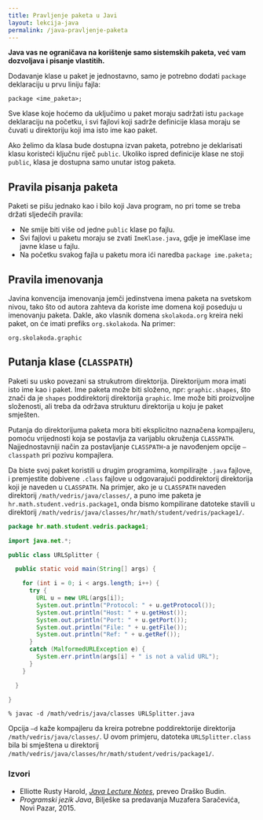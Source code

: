 ```yaml
---
title: Pravljenje paketa u Javi
layout: lekcija-java
permalink: /java-pravljenje-paketa
---
```


**Java vas ne ograničava na korištenje samo sistemskih paketa, već vam dozvoljava i pisanje vlastitih.**

Dodavanje klase u paket je jednostavno, samo je potrebno dodati `package` deklaraciju u prvu liniju fajla:

```
package <ime_paketa>;
```

Sve klase koje hoćemo da uključimo u paket moraju sadržati istu `package` deklaraciju na početku, i svi fajlovi koji sadrže definicije klasa moraju se čuvati u direktoriju koji ima isto ime kao paket.

Ako želimo da klasa bude dostupna izvan paketa, potrebno je deklarisati klasu koristeći ključnu riječ `public`. Ukoliko ispred definicije klase ne stoji `public`, klasa je dostupna samo unutar istog paketa.

## Pravila pisanja paketa

Paketi se pišu jednako kao i bilo koji Java program, no pri tome se treba držati sljedećih pravila:

- Ne smije biti više od jedne `public` klase po fajlu.
- Svi fajlovi u paketu moraju se zvati `ImeKlase.java`, gdje je imeKlase ime javne klase u fajlu.
- Na početku svakog fajla u paketu mora ići naredba `package ime.paketa;`

## Pravila imenovanja

Javina konvencija imenovanja jemči jedinstvena imena paketa na svetskom nivou, tako što od autora zahteva da koriste ime domena koji poseduju u imenovanju paketa. Dakle, ako vlasnik domena `skolakoda.org` kreira neki paket, on će imati prefiks `org.skolakoda`. Na primer:

```
org.skolakoda.graphic
```

## Putanja klase (`CLASSPATH`)

Paketi su usko povezani sa strukutrom direktorija. Direktorijum mora imati isto ime kao i paket. Ime paketa može biti složeno, npr: `graphic.shapes`, što znači da je `shapes` poddirektorij direktorija `graphic`. Ime može biti proizvoljne složenosti, ali treba da održava strukturu direktorija u koju je paket smješten.

Putanja do direktorijuma paketa mora biti eksplicitno naznačena kompajleru, pomoću vrijednosti koja se postavlja za varijablu okruženja `CLASSPATH`. Najjednostavniji način za postavljanje `CLASSPATH`-a je navođenjem opcije `–classpath` pri pozivu kompajlera.

Da biste svoj paket koristili u drugim programima, kompilirajte `.java` fajlove, i premjestite dobivene `.class` fajlove u odgovarajući poddirektorij direktorija koji je naveden u `CLASSPATH`. Na primjer, ako je u `CLASSPATH` naveden direktorij `/math/vedris/java/classes/`, a puno ime paketa je `hr.math.student.vedris.package1`, onda bismo kompilirane datoteke stavili u direktorij `/math/vedris/java/classes/hr/math/student/vedris/package1/`.

```java
package hr.math.student.vedris.package1;

import java.net.*;

public class URLSplitter {

  public static void main(String[] args) {

    for (int i = 0; i < args.length; i++) {
      try {
        URL u = new URL(args[i]);
        System.out.println("Protocol: " + u.getProtocol());
        System.out.println("Host: " + u.getHost());
        System.out.println("Port: " + u.getPort());
        System.out.println("File: " + u.getFile());
        System.out.println("Ref: " + u.getRef());
      }
      catch (MalformedURLException e) {
        System.err.println(args[i] + " is not a valid URL");
      }
    }

  }

}
```

```
% javac -d /math/vedris/java/classes URLSplitter.java
```

Opcija `–d` kaže kompajleru da kreira potrebne poddirektorije direktorija `/math/vedris/java/classes/`. U ovom primjeru, datoteka `URLSplitter.class` bila bi smještena u direktorij `/math/vedris/java/classes/hr/math/student/vedris/package1/`.


### Izvori

- Elliotte Rusty Harold, *[Java Lecture Notes](//www.cafeaulait.org/course/index.html)*, preveo Draško Budin.
- *Programski jezik Java*, Bilješke sa predavanja Muzafera Saračevića, Novi Pazar, 2015.
